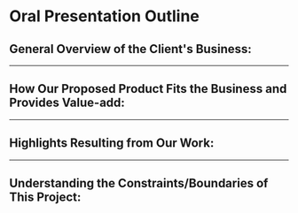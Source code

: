 # Oral Presentation Outline

## General Overview of the Client's Business:


---

## How Our Proposed Product Fits the Business and Provides Value-add:


---

## Highlights Resulting from Our Work:


---

## Understanding the Constraints/Boundaries of This Project:


